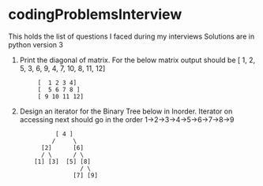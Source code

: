 # codingProblemsInterview
This holds the list of questions I faced during my interviews
Solutions are in python version 3

1. Print the diagonal of matrix. For the below matrix output should be [ 1, 2, 5, 3, 6, 9, 4, 7, 10, 8, 11, 12]

            [  1 2 3 4]
            [  5 6 7 8 ]
            [ 9 10 11 12]


                    
2. Design an iterator for the Binary Tree below in Inorder. Iterator on accessing next should go in the order 
    1->2->3->4->5->6->7->8->9
    
                 [ 4 ]
                /     \
             [2]      [6]
             / \      / \
           [1] [3]  [5] [8]
                        / \
                      [7] [9]

